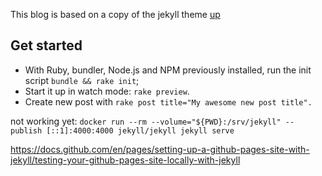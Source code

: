 This blog is based on a copy of the jekyll theme [up](https://github.com/caarlos0/up)

Get started
-----------
- With Ruby, bundler, Node.js and NPM previously installed, run the init script `bundle && rake init`;
- Start it up in watch mode: `rake preview`.
- Create new post with `rake post title="My awesome new post title".`


not working yet: `docker run --rm --volume="${PWD}:/srv/jekyll" --publish [::1]:4000:4000 jekyll/jekyll jekyll serve`

https://docs.github.com/en/pages/setting-up-a-github-pages-site-with-jekyll/testing-your-github-pages-site-locally-with-jekyll

